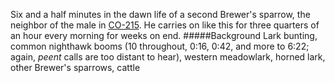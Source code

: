 Six and a half minutes in the dawn life of a second Brewer's sparrow, the neighbor of the male in [CO-215](http://listeningtoacontinentsing.com/recording.php?page=CO-215). He carries on like this for three quarters of an hour every morning for weeks on end.
#####Background
Lark bunting, common nighthawk booms (10 throughout, 0:16, 0:42, and more to 6:22; again, _peent_ calls are too distant to hear), western meadowlark, horned lark, other Brewer's sparrows, cattle
